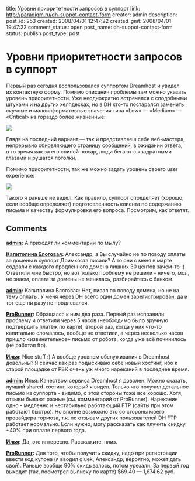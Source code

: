 title: Уровни приоритетности запросов в суппорт
link: http://paradigm.ru/dh-suppot-contact-form
creator: admin
description:
post_id: 253
created: 2008/04/01 12:47:22
created_gmt: 2008/04/01 19:47:22
comment_status: open
post_name: dh-suppot-contact-form
status: publish
post_type: post

# Уровни приоритетности запросов в суппорт

Первый раз сегодня воспользовался суппортом Dreamhost и увидел их контактную форму. Помимо описания проблемы там можно указать уровень приоритетности. Уже неоднократно встречался с сподобными штуками и на других хелпдесках, но в DH кто-то постарался заменить скучные и малоинформативные значения типа «Low» — «Medium» — «Critical» на гораздо более жизненные:

![](/media/dh-support-priority.png)

Глядя на последний вариант — так и представляеш себе веб-мастера, непрерывно обновляющего страницу сообщений, в ожидании ответа, в то время как за его спиной пожар, люди бегают с квадратными глазами и рушатся потолки.

Помимо приоритетности, так же можно задать уровень своего user experience:

![](/media/dh-support-user-xp-level.png)

Такого я раньше не видел. Как правило, суппорт определяет (хорошо, если вообще определяет) подготовленность клиента по содержанию письма и качеству формулировки его вопроса. Посмотрим, как ответят.

## Comments

**[admin](#470 "2008/04/01 13:30:19"):** А приходят ли комментарии по мылу?

**[Капитолина Блоговая](#471 "2008/04/01 14:07:27"):** Александр, а Вы случайно не по поводу оплаты за домены в суппорт Дримхоста писали? А то они с меня в марте содрали с каждого продленного домена лишних 30 центов зачем-то :( Ответили мне быстро, но вот только проблему не решили - ничего, мол, не знаем, оплата за домены не менялась, разбирайтесь с банком.

**[admin](#472 "2008/04/01 14:28:23"):** Капитолина Блоговая: Нет, писал по поводу домена, но не на тему оплаты. У меня через DH всего один домен зарегистрирован, да и тот еще ни разу не продлевался.

**[ProRunner](#473 "2008/04/01 15:10:33"):** Обращался к ним два раза. Первый раз исправили проблему и ответили через 5 часов (необходимо было вручную подтвердить платёж по карте), второй раз, когда у них что-то капитально сломалось, вообще не ответили, а через несколько часов пришло «извинительное» письмо от робота, когда уже всё починилось (не работал ftp).

**[Илья](#476 "2008/04/02 03:51:32"):** Nice stuff :) А вообще уровнем обслуживания в Dreamhost довольны? Я сейчас как раз подыскиваю себе новый хостинг, ибо к старой площадке от РБК очень уж много нареканий в последнее время.

**[admin](#477 "2008/04/02 08:32:43"):** Илья: Качеством сервиса Dreamhost я доволен. Можно сказать, лучший shared-хостинг, который я видел. Только что получил детальное письмо из суппорта - видимо, с этой стороны тоже все хорошо. Хотя, отзывы бывают разные (см. комментарий от ProRunner). Нарекание одно - медленно и нестабильно работающий FTP (сайты при этом работают быстро). Но вполне возможно это со стороны моего провайдера тормоза, т.к. по отзывам других пользователей DH FTP работает нормально. Если нужно, могу рассказать как плучить скидку ~40% при оплате первого года.

**[Илья](#480 "2008/04/03 00:10:37"):** Да, это интересно. Расскажите, плиз.

**[ProRunner](#485 "2008/04/05 08:49:14"):** Для того, чтобы получить скидку, надо при регистрации ввести код купона (я вводил gluek, Александр, вероятно, может дать свой). Раньше вообще 90% скидывалось, потом урезали. За первый год выходит (так, посмотрел выписку по карте) $69.40 — 1,674.62 руб.

